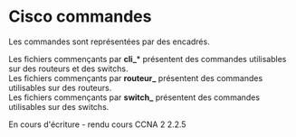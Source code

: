 # Cisco commandes

Les commandes sont représentées par des encadrés.

Les fichiers commençants par **cli_*** présentent des commandes utilisables sur des routeurs et des switchs.  
Les fichiers commençants par **routeur_** présentent des commandes utilisables sur des routeurs.  
Les fichiers commençants par **switch_** présentent des commandes utilisables sur des switchs.  

En cours d'écriture - rendu cours CCNA 2 2.2.5